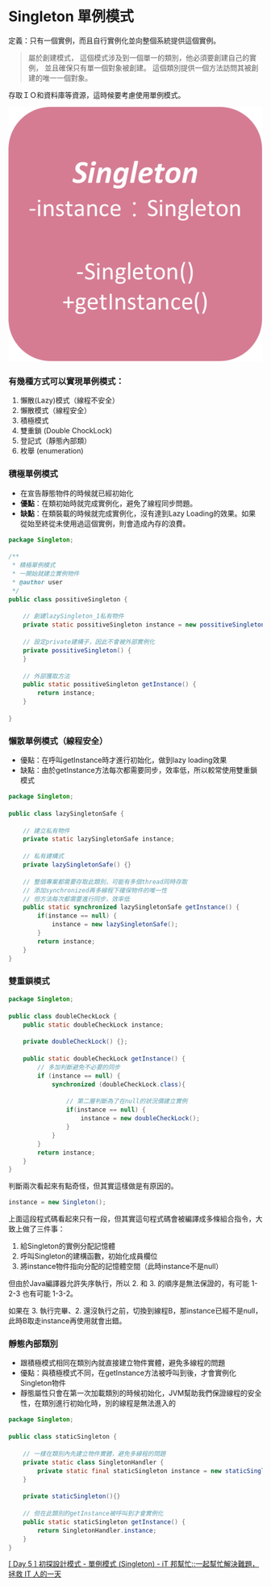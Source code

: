 # Singleton 單例模式

定義：只有一個實例，而且自行實例化並向整個系統提供這個實例。

> 屬於創建模式，
這個模式涉及到一個單一的類別，他必須要創建自己的實例，
並且確保只有單一個對象被創建。
這個類別提供一個方法訪問其被創建的唯一一個對象。

存取ＩＯ和資料庫等資源，這時候要考慮使用單例模式。

![ ](img/singleton-1.png)

### **有幾種方式可以實現單例模式：**

1. 懶散(Lazy)模式（線程不安全）
2. 懶散模式（線程安全）
3. 積極模式
4. 雙重鎖 (Double ChockLock)
5. 登記式（靜態內部類）
6. 枚舉 (enumeration)

### 積極單例模式

- 在宣告靜態物件的時候就已經初始化
- **優點**：在類初始時就完成實例化，避免了線程同步問題。
- **缺點**：在類裝載的時候就完成實例化，沒有達到Lazy Loading的效果。如果從始至終從未使用過這個實例，則會造成內存的浪費。

```java
package Singleton;

/**
 * 積極單例模式
 * 一開始就建立實例物件
 * @author user
 */
public class possitiveSingleton {

	// 創建lazySingleton_1私有物件
	private static possitiveSingleton instance = new possitiveSingleton();

	// 設定private建構子，因此不會被外部實例化
	private possitiveSingleton() {
	}

	// 外部獲取方法
	public static possitiveSingleton getInstance() {
		return instance;
	}

}
```

### 懶散單例模式（線程安全）

- 優點：在呼叫getInstance時才進行初始化，做到lazy loading效果
- 缺點：由於getInstance方法每次都需要同步，效率低，所以較常使用雙重鎖模式

```java
package Singleton;

public class lazySingletonSafe {
	
	// 建立私有物件
	private static lazySingletonSafe instance;
	
	// 私有建構式
	private lazySingletonSafe() {}
	
	// 整個專案都需要存取此類別，可能有多個thread同時存取
	// 添加synchronized再多線程下確保物件的唯一性
	// 但方法每次都需要進行同步，效率低
	public static synchronized lazySingletonSafe getInstance() {
		if(instance == null) {
			instance = new lazySingletonSafe();
		}
		return instance;
	}
}
```

### 雙重鎖模式

```java
package Singleton;

public class doubleCheckLock {
	public static doubleCheckLock instance;
	
	private doubleCheckLock() {};
	
	public static doubleCheckLock getInstance() {
		// 多加判斷避免不必要的同步
		if (instance == null) {
			synchronized (doubleCheckLock.class){
				
				// 第二層判斷為了在null的狀況價建立實例
				if(instance == null) {
					instance = new doubleCheckLock();
				}
			}
		}
		return instance;
	}
}
```

判斷兩次看起來有點奇怪，但其實這樣做是有原因的。

```java
instance = new Singleton();
```

上面這段程式碼看起來只有一段，但其實這句程式碼會被編譯成多條組合指令，大致上做了三件事：

1. 給Singleton的實例分配記憶體
2. 呼叫Singleton的建構函數，初始化成員欄位
3. 將instance物件指向分配的記憶體空間（此時instance不是null）

但由於Java編譯器允許失序執行，所以 2. 和 3. 的順序是無法保證的，有可能 1-2-3 也有可能 1-3-2。

如果在 3. 執行完畢、2. 還沒執行之前，切換到線程B，那instance已經不是null，此時B取走instance再使用就會出錯。

### 靜態內部類別

- 跟積極模式相同在類別內就直接建立物件實體，避免多線程的問題
- 優點：與積極模式不同，在getInstance方法被呼叫到後，才會實例化Singleton物件
- 靜態屬性只會在第一次加載類別的時候初始化，JVM幫助我們保證線程的安全性，在類別進行初始化時，別的線程是無法進入的

```java
package Singleton;

public class staticSingleton {
	
	// 一樣在類別內先建立物件實體，避免多線程的問題
	private static class SingletonHandler {
		private static final staticSingleton instance = new staticSingleton();
	}
	
	private staticSingleton(){}
	
	// 但在此類別的getInstance被呼叫到才會實例化
	public static staticSingleton getInstance() {
		return SingletonHandler.instance;
	}
}
```

[[ Day 5 ] 初探設計模式 - 單例模式 (Singleton) - iT 邦幫忙::一起幫忙解決難題，拯救 IT 人的一天](https://ithelp.ithome.com.tw/articles/10203092)

[](https://kknews.cc/zh-tw/news/yraym3a.html)
